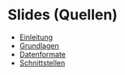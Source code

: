 # Slides (Quellen)

* [Einleitung](einleitung.md)
* [Grundlagen](grundlagen.md)
* [Datenformate](datenformate.md)
* [Schnittstellen](apis.md)
